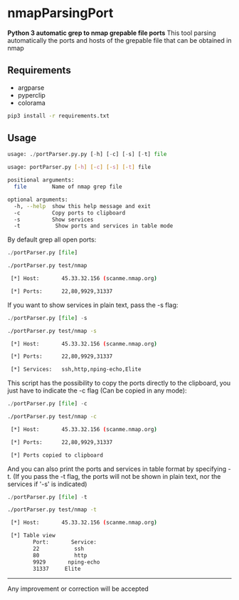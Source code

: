 # nmapParsingPort
**Python 3 automatic grep to nmap grepable file ports**
This tool parsing automatically the ports and hosts of the grepable file that can be obtained in nmap

## Requirements
 - argparse
 - pyperclip
 - colorama

```bash
pip3 install -r requirements.txt
```

## Usage
```python
usage: ./portParser.py.py [-h] [-c] [-s] [-t] file
```
```bash
usage: portParser.py [-h] [-c] [-s] [-t] file

positional arguments:
  file        Name of nmap grep file

optional arguments:
  -h, --help  show this help message and exit
  -c          Copy ports to clipboard
  -s          Show services
  -t           Show ports and services in table mode
```

By default grep all open ports:

```python
./portParser.py [file]
```
```bash
./portParser.py test/nmap         

 [*] Host:       45.33.32.156 (scanme.nmap.org) 

 [*] Ports:      22,80,9929,31337 
```

If you want to show services in plain text, pass the -s flag:

```python
./portParser.py [file] -s
```
```bash
./portParser.py test/nmap -s

 [*] Host:       45.33.32.156 (scanme.nmap.org) 

 [*] Ports:      22,80,9929,31337 

 [*] Services:   ssh,http,nping-echo,Elite
```

This script has the possibility to copy the ports directly to the clipboard, you just have to indicate the -c flag (Can be copied in any mode):
```python
./portParser.py [file] -c
```
```bash
./portParser.py test/nmap -c

 [*] Host:       45.33.32.156 (scanme.nmap.org) 

 [*] Ports:      22,80,9929,31337 

 [*] Ports copied to clipboard
```

And you can also print the ports and services in table format by specifying -t. (If you pass the -t flag, the ports will not be shown in plain text, nor the services if '-s' is indicated)
```python
./portParser.py [file] -t
```
```bash
./portParser.py test/nmap -t

 [*] Host:       45.33.32.156 (scanme.nmap.org) 

 [*] Table view
        Port:       Service:
        22           ssh
        80           http
        9929       nping-echo
        31337     Elite
```


------------

Any improvement or correction will be accepted
